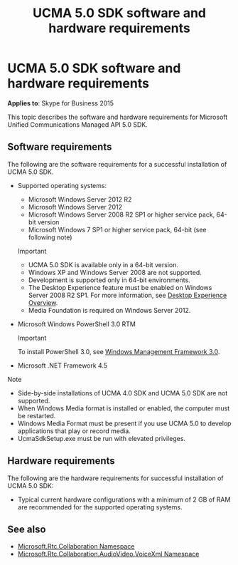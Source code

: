 ﻿---
title: UCMA 5.0 SDK software and hardware requirements
description: Describes software and hardware requirements for Microsoft Unified Communications Managed API 5.0 SDK.
TOCTitle: Software and hardware requirements
ms:assetid: 521f7820-f6ed-4706-905d-9802674ab029
ms:mtpsurl: https://msdn.microsoft.com/library/Dn465960(v=office.16)
ms:contentKeyID: 65239773
ms.date: 07/27/2015
mtps_version: v=office.16
---

# UCMA 5.0 SDK software and hardware requirements

**Applies to**: Skype for Business 2015

This topic describes the software and hardware requirements for Microsoft Unified Communications Managed API 5.0 SDK.

## Software requirements

The following are the software requirements for a successful installation of UCMA 5.0 SDK.

- Supported operating systems:
    
  - Microsoft Windows Server 2012 R2
  - Microsoft Windows Server 2012  
  - Microsoft Windows Server 2008 R2 SP1 or higher service pack, 64-bit version 
  - Microsoft Windows 7 SP1 or higher service pack, 64-bit (see following note)
    
  > [!IMPORTANT]
  > - UCMA 5.0 SDK is available only in a 64-bit version.
  > - Windows XP and Windows Server 2008 are not supported.
  > - Development is supported only in 64-bit environments.
  > - The Desktop Experience feature must be enabled on Windows Server 2008 R2 SP1. For more information, see [Desktop Experience Overview](/previous-versions/windows/it-pro/windows-server-2008-R2-and-2008/cc772567(v=ws.11)).
  > - Media Foundation is required on Windows Server 2012.

- Microsoft Windows PowerShell 3.0 RTM
    
  > [!IMPORTANT]
  > To install PowerShell 3.0, see [Windows Management Framework 3.0](https://www.microsoft.com/download/details.aspx?id=34595).

- Microsoft .NET Framework 4.5

> [!NOTE]
> - Side-by-side installations of UCMA 4.0 SDK and UCMA 5.0 SDK are not supported.
> - When Windows Media format is installed or enabled, the computer must be restarted.
> - Windows Media Format must be present if you use UCMA 5.0 to develop applications that play or record media.
> - UcmaSdkSetup.exe must be run with elevated privileges.

## Hardware requirements

The following are the hardware requirements for successful installation of UCMA 5.0 SDK:

- Typical current hardware configurations with a minimum of 2 GB of RAM are recommended for the supported operating systems.

## See also

- [Microsoft.Rtc.Collaboration Namespace](/dotnet/api/microsoft.rtc.collaboration&preserve-view=true)
- [Microsoft.Rtc.Collaboration.AudioVideo.VoiceXml Namespace](/dotnet/api/Microsoft.Rtc.Collaboration.AudioVideo.VoiceXml&preserve-view=true)